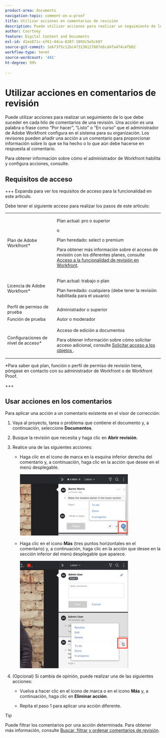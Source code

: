 ```yaml
---
product-area: documents
navigation-topic: comment-on-a-proof
title: Utilizar acciones en comentarios de revisión
description: Puede utilizar acciones para realizar un seguimiento de lo que debe suceder en cada hilo de comentarios de una revisión. Una acción es una palabra o frase como “Por hacer”, “Listo” o “En curso” que el administrador de Adobe Workfront configura en el sistema para su organización. Los revisores pueden añadir una acción a un comentario para proporcionar información sobre lo que se ha hecho o lo que aún debe hacerse en respuesta al comentario.
author: Courtney
feature: Digital Content and Documents
exl-id: d1ee871c-ef61-44ca-8287-1093c5e5cb97
source-git-commit: 1e67375c12bc473130127887e6cd4fa474c4fb02
workflow-type: tm+mt
source-wordcount: '441'
ht-degree: 99%

---
```


# Utilizar acciones en comentarios de revisión

Puede utilizar acciones para realizar un seguimiento de lo que debe suceder en cada hilo de comentarios de una revisión. Una acción es una palabra o frase como “Por hacer”, “Listo” o “En curso” que el administrador de Adobe Workfront configura en el sistema para su organización. Los revisores pueden añadir una acción a un comentario para proporcionar información sobre lo que se ha hecho o lo que aún debe hacerse en respuesta al comentario.

Para obtener información sobre cómo el administrador de Workfront habilita y configura acciones, consulte.

## Requisitos de acceso

+++ Expanda para ver los requisitos de acceso para la funcionalidad en este artículo.

Debe tener el siguiente acceso para realizar los pasos de este artículo:

<table style="table-layout:auto"> 
 <col> 
 <col> 
 <tbody> 
  <tr> 
   <td role="rowheader">Plan de Adobe Workfront*</td> 
   <td> <p>Plan actual: pro o superior</p> <p>o</p> <p>Plan heredado: select o premium</p> <p>Para obtener más información sobre el acceso de revisión con los diferentes planes, consulte <a href="/help/quicksilver/administration-and-setup/manage-workfront/configure-proofing/access-to-proofing-functionality.md" class="MCXref xref">Acceso a la funcionalidad de revisión en Workfront</a>.</p> </td> 
  </tr> 
  <tr> 
   <td role="rowheader">Licencia de Adobe Workfront*</td> 
   <td> <p>Plan actual: trabajo o plan</p> <p>Plan heredado: cualquiera (debe tener la revisión habilitada para el usuario)</p> </td> 
  </tr> 
  <tr> 
   <td role="rowheader">Perfil de permiso de prueba </td> 
   <td>Administrador o superior</td> 
  </tr> 
  <tr> 
   <td role="rowheader">Función de prueba</td> 
   <td>Autor o moderador</td> 
  </tr> 
  <tr> 
   <td role="rowheader">Configuraciones de nivel de acceso*</td> 
   <td> <p>Acceso de edición a documentos</p> <p>Para obtener información sobre cómo solicitar acceso adicional, consulte <a href="../../../../workfront-basics/grant-and-request-access-to-objects/request-access.md" class="MCXref xref">Solicitar acceso a los objetos </a>.</p> </td> 
  </tr> 
 </tbody> 
</table>

&#42;Para saber qué plan, función o perfil de permiso de revisión tiene, póngase en contacto con su administrador de Workfront o de Workfront Proof.

+++

## Usar acciones en los comentarios

Para aplicar una acción a un comentario existente en el visor de corrección:

1. Vaya al proyecto, tarea o problema que contiene el documento y, a continuación, seleccione **Documentos**.
1. Busque la revisión que necesita y haga clic en **Abrir revisión**.

1. Realice una de las siguientes acciones:

   * Haga clic en el icono de marca en la esquina inferior derecha del comentario y, a continuación, haga clic en la acción que desee en el menú desplegable.

     ![Icono de indicador de acciones](assets/actions-flag-icon-350x198.png)

   * Haga clic en el icono **Más** (tres puntos horizontales en el comentario) y, a continuación, haga clic en la acción que desee en la sección inferior del menú desplegable que aparece.

     ![Actions_on_coments-More_menu.png](assets/actions-on-coments-more-menu-350x347.png)

1. (Opcional) Si cambia de opinión, puede realizar una de las siguientes acciones:

   * Vuelva a hacer clic en el icono de marca o en el icono **Más** y, a continuación, haga clic en **Eliminar acción**.

   * Repita el paso 1 para aplicar una acción diferente.

>[!TIP]
>
>Puede filtrar los comentarios por una acción determinada. Para obtener más información, consulte [Buscar, filtrar y ordenar comentarios de revisión](../../../../review-and-approve-work/proofing/reviewing-proofs-within-workfront/comment-on-a-proof/search-filter-sort-comments.md).
